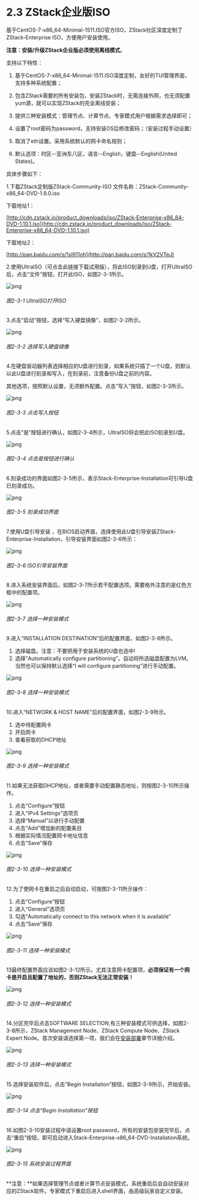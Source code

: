 # 2.3 ZStack企业版ISO

基于CentOS-7-x86_64-Minimal-1511.ISO官方ISO，ZStack社区深度定制了ZStack-Enterprise ISO，方便用户安装使用。

**注意：**安装/升级ZStack企业版必须使用**离线模式**。

支持以下特性：

1. 基于CentOS-7-x86_64-Minimal-1511.ISO深度定制，友好的TUI管理界面，支持多种系统配置；

2. 包含ZStack需要的所有安装包，安装ZStack时，无需连接外网，也无须配置yum源，就可以实现ZStack的完全离线安装；

3. 提供三种安装模式：管理节点、计算节点、专家模式用户根据需求选择即可；

4. 设置了root密码为password，支持安装OS后修改密码；（安装过程手动设置）

5. 取消了eth设置。采用系统默认的网卡命名规则；

6. 默认选项：时区--亚洲东八区，语言--English，键盘--English(United States)。

具体步骤如下：

1.下载ZStack定制版ZStack-Community-ISO
文件名称：ZStack-Community-x86_64-DVD-1.9.0.iso

下载地址1：

[http://cdn.zstack.io/product_downloads/iso/ZStack-Enterprise-x86_64-DVD-1.10.1.iso](http://cdn.zstack.io/product_downloads/iso/ZStack-Enterprise-x86_64-DVD-1.10.1.iso)

下载地址2：

[http://pan.baidu.com/s/1sl911oh](http://pan.baidu.com/s/1kV2VTeJ)

2.使用UltraISO（可点击此链接下载试用版），将此ISO刻录到U盘，打开UltraISO后，点击“文件”按钮，打开此ISO，如图2-3-1所示。

![png](../images/2-3-1.png "图2-3-1 UltraISO打开ISO")
###### 图2-3-1 UltraISO打开ISO 
  
3.点击“启动”按钮，选择“写入硬盘镜像”，如图2-3-2所示。

![png](../images/2-3-2.png "图2-3-1 选择写入硬盘镜像")
###### 图2-3-2 选择写入硬盘镜像
 

4.在硬盘驱动器列表选择相应的U盘进行刻录，如果系统只插了一个U盘，则默认以此U盘进行刻录和写入，在刻录前，注意备份U盘之前的内容。

其他选项，按照默认设置，无须额外配置。点击“写入”按钮，如图2-3-3所示。

![png](../images/2-3-3.png "图2-3-3 点击写入按钮")
###### 图2-3-3 点击写入按钮

5.点击“是”按钮进行确认，如图2-3-4所示，UltraISO将会把此ISO刻录到U盘。

![png](../images/2-3-4.png "图2-3-4 点击是按钮进行确认")
###### 图2-3-4 点击是按钮进行确认

6.刻录成功的界面如图2-3-5所示，表示Stack-Enterprise-Installation可引导U盘已刻录成功。

![png](../images/2-3-5.png "图2-3-5 刻录成功界面") 
###### 图2-3-5 刻录成功界面

7.使用U盘引导安装 ，在BIOS启动界面，选择使用此U盘引导安装ZStack-Enterprise-Installation，引导安装界面如图2-3-6所示：

![png](../images/2-3-6.png "图2-3-6 ISO引导安装界面") 
###### 图2-3-6 ISO引导安装界面

8.进入系统安装界面后，如图2-3-7所示若干配置选项。需要格外注意的是红色方框中的配置项。

![png](../images/2-3-7.png "图2-3-7 选择一种安装模式") 
###### 图2-3-7 选择一种安装模式

9.进入“INSTALLATION DESTINATION”后的配置界面，如图2-3-8所示。
1. 选择磁盘。注意：不要把用于安装系统的U盘也选中!
2. 选择“Automatically configure partitioning”，自动将所选磁盘配置为LVM。当然也可以保持默认选择“I will configure partitioning”进行手动配置。

![png](../images/2-3-8.png "图2-3-8 选择一种安装模式") 
###### 图2-3-8 选择一种安装模式

10.进入“NETWORK & HOST NAME”后的配置界面，如图2-3-9所示。
1. 选中待配置网卡
2. 开启网卡
3. 查看获取的DHCP地址

![png](../images/2-3-9.png "图2-3-9 选择一种安装模式") 
###### 图2-3-9 选择一种安装模式


11.如果无法获取DHCP地址，或者需要手动配置静态地址，则按图2-3-10所示操作。
1. 点击“Configure”按钮
2. 进入“IPv4 Settings”选项页
3. 选择“Manual”以进行手动配置
4. 点击“Add”增加新的配置条目
5. 根据实际情况配置网卡地址信息
6. 点击“Save”保存

![png](../images/2-3-10.png "图2-3-10 选择一种安装模式") 
###### 图2-3-10 选择一种安装模式

12.为了使网卡在重启之后自动启动，可按图2-3-11所示操作：
1. 点击“Configure”按钮
2. 进入“General”选项页
3. 勾选“Automatically connect to this network when it is available”
4. 点击“Save”保存

![png](../images/2-3-11.png "图2-3-11 选择一种安装模式") 
###### 图2-3-11 选择一种安装模式

13最终配置界面应该如图2-3-12所示。尤其注意网卡配置项，**必须保证有一个网卡是开启且配置了地址的，否则ZStack无法正常安装！**

![png](../images/2-3-12.png "图2-3-12 选择一种安装模式") 
###### 图2-3-12 选择一种安装模式


14.分区完毕后点击SOFTWARE SELECTION,有三种安装模式可供选择，如图2-3-8所示，ZStack Management Node、ZStack Compute Node、ZStack Expert Node。首次安装请选择第一项，我们会在[安装部署](/install/README.md)章节详细介绍。

![png](../images/2-3-13.png "图2-3-13 选择一种安装模式") 
###### 图2-3-13 选择一种安装模式

15.选择安装软件后，点击“Begin Installation”按钮，如图2-3-9所示，开始安装。

![png](../images/2-3-14.png "图2-3-14  点击“Begin Installation”按钮") 
###### 图2-3-14 点击“Begin Installation”按钮

16.如图2-3-10安装过程中请设置root password，所有的安装包安装完毕后，点击“重启”按钮，即可启动进入Stack-Enterprise-x86_64-DVD-Installation系统。

![png](../images/2-3-15.png "图2-3-15 系统安装过程界面") 
###### 图2-3-15 系统安装过程界面

**注意：**如果选择管理节点或者计算节点安装模式，系统重启后会自动安装对应的ZStack软件。专家模式下重启后进入shell界面，由高级玩家自定义安装。


